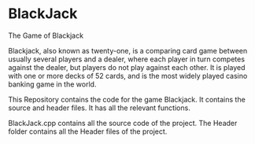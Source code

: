 # BlackJack
The Game of Blackjack

Blackjack, also known as twenty-one, is a comparing card game between usually several players and a dealer, where each player in turn competes against the dealer, but players do not play against each other. It is played with one or more decks of 52 cards, and is the most widely played casino banking game in the world.

This Repository contains the code for the game Blackjack.
It contains the source and header files.
It has all the relevant functions.

BlackJack.cpp contains all the source code of the project.
The Header folder contains all the Header files of the project.


